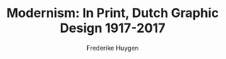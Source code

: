 ---
title: "Modernism: In Print, Dutch Graphic Design 1917-2017"
author: "Frederike Huygen"
isbn: ""
isbn13: "9789462262249"
rating: "4"
publisher: "Lecturis"
pages: "184"
publishYear: "2017"
read: "2018"
goodreads_id: "36653307"
language: "en"
---